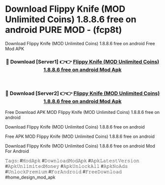 # Download Flippy Knife (MOD Unlimited Coins) 1.8.8.6 free on android PURE MOD - (fcp8t)
Download Flippy Knife (MOD Unlimited Coins) 1.8.8.6 free on android Free Mod APK

<div align="center">
<h3>🔴 Download [Server1] 👉👉 <a href="https://apk-comot.site?title=Flippy_Knife_(MOD_Unlimited_Coins)_1.8.8.6_free_on_android">Flippy Knife (MOD Unlimited Coins) 1.8.8.6 free on android Mod Apk</a></h3><br>

<h3>🔴 Download [Server2] 👉👉 <a href="https://apk-comot.site?title=Flippy_Knife_(MOD_Unlimited_Coins)_1.8.8.6_free_on_android">Flippy Knife (MOD Unlimited Coins) 1.8.8.6 free on android Mod Apk</a></h3>
</div>


Free Download APK MOD Flippy Knife (MOD Unlimited Coins) 1.8.8.6 free on android

Download Flippy Knife (MOD Unlimited Coins) 1.8.8.6 free on android 

Free APK MOD Flippy Knife (MOD Unlimited Coins) 1.8.8.6 free on android 

Download Flippy Knife (MOD Unlimited Coins) 1.8.8.6 free on android Mod For Android

𝚃𝚊𝚐𝚜: #𝙼𝚘𝚍𝙰𝚙𝚔 #𝙳𝚘𝚠𝚗𝚕𝚘𝚊𝚍𝙼𝚘𝚍𝙰𝚙𝚔 #𝙰𝚙𝚔𝙻𝚊𝚝𝚎𝚜𝚝𝚅𝚎𝚛𝚜𝚒𝚘𝚗 #𝙰𝚙𝚔𝚄𝚗𝚕𝚒𝚖𝚒𝚝𝚎𝚍𝙼𝚘𝚗𝚎𝚢 #𝙰𝚙𝚔𝚄𝚗𝚕𝚘𝚌𝚔𝙰𝚕𝚕 #𝙰𝚙𝚔𝙽𝚘𝙰𝚍𝚜 #𝚄𝚗𝚕𝚘𝚌𝚔𝙿𝚛𝚎𝚖𝚒𝚞𝚖 #𝙵𝚘𝚛𝙰𝚗𝚍𝚛𝚘𝚒𝚍 #𝙵𝚛𝚎𝚎𝙳𝚘𝚠𝚗𝚕𝚘𝚊𝚍 #home_design_mod_apk